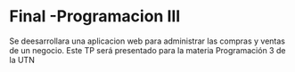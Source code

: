 # Final -Programacion III
Se deesarrollara una aplicacion web para administrar las compras y ventas de un negocio. Este TP será presentado para la materia Programación 3 de la UTN
